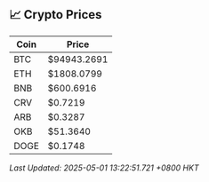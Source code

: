 ## 📈 Crypto Prices

| Coin | Price |
| ---- | ----- |
| BTC | $94943.2691 |
| ETH | $1808.0799 |
| BNB | $600.6916 |
| CRV | $0.7219 |
| ARB | $0.3287 |
| OKB | $51.3640 |
| DOGE | $0.1748 |

_Last Updated: 2025-05-01 13:22:51.721 +0800 HKT_